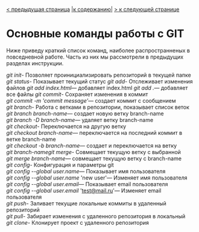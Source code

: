 [< предыдущая страница](./5.command_line_work.md "Работа с командной строкой") [|к содержанию|](./README.md "Содержание") [> к следующей странице](./7.commands_change_record.md "Изменение учетных данных записи")  
# Основные команды работы с GIT  
Ниже приведу краткий список команд, наиболее распространненых в повседневной работе. Часть из них мы рассмотрели в предыдущих разделах инструкции.  

*git init*- Позволяет проинициализировать репозиторий в текущей папке  
*git status*- Показывает текущий статус
*git add*- Отслеживает изменения файлов
*git add index.html*​— добавляет index.html
*git add .*​— добавляет все файлы
*git commit*- Сохраняет изменения в коммит  
*git commit -m 'commit message'*​— создает коммит с сообщением  
*git branch*- Работа с ветками в репозитории, показывает список веток  
*git branch branch-name*​— создает новую ветку branch-name  
*git branch -D branch-name*​— удаляет ветку branch-name  \
*git checkout*- Переключается на другую ветку  
*git checkout branch-name​*— переключается на последний коммит в ветке
branch-name  
*git checkout -b branch-name*​— создает и переключается на ветку  
*git branch-namegit merge*- Совмещает текущую ветку с выбранной  
*git merge branch-name*​— совмещает текущую ветку с branch-name  
*git config*- Конфигурация и параметры git  
*git config --global user.name*​— Показывает имя пользователя  
*git config --global user.name* 'new user'​— Изменяет имя пользователя  
*git config --global user.email*​— Показывает email пользователя  
*git config --global user.email* 'test@mail.ru'​— Изменяет email пользователя  
*git push*- Заливает текущие локальные коммиты в удаленный репозиторий  
*git pull*- Забирает изменения с удаленного репозитория в локальный  
*git clone*- Клонирует проект с удаленного репозитория  

